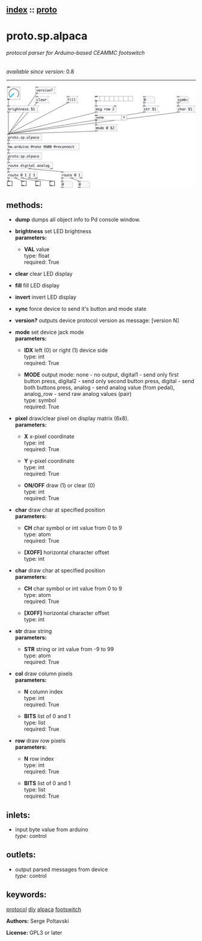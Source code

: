 [index](index.html) :: [proto](category_proto.html)
---

# proto.sp.alpaca

###### protocol parser for Arduino-based CEAMMC footswitch

*available since version:* 0.8

---




[![example](../examples/img/proto.sp.alpaca.jpg)](../examples/pd/proto.sp.alpaca.pd)





## methods:

* **dump**
dumps all object info to Pd console window.<br>

* **brightness**
set LED brightness<br>
  __parameters:__
  - **VAL** value<br>
    type: float <br>
    required: True <br>

* **clear**
clear LED display<br>

* **fill**
fill LED display<br>

* **invert**
invert LED display<br>

* **sync**
force device to send it&#39;s button and mode state<br>

* **version?**
outputs device protocol version as message: [version N]<br>

* **mode**
set device jack mode<br>
  __parameters:__
  - **IDX** left (0) or right (1) device side<br>
    type: int <br>
    required: True <br>

  - **MODE** output mode: none - no output, digital1 - send only first button press, digital2 - send only second button press, digital - send both buttons press, analog - send analog value (from pedal), analog_row - send raw analog values (pair)<br>
    type: symbol <br>
    required: True <br>

* **pixel**
draw/clear pixel on display matrix (6x8).<br>
  __parameters:__
  - **X** x-pixel coordinate<br>
    type: int <br>
    required: True <br>

  - **Y** y-pixel coordinate<br>
    type: int <br>
    required: True <br>

  - **ON/OFF** draw (1) or clear (0)<br>
    type: int <br>
    required: True <br>

* **char**
draw char at specified position<br>
  __parameters:__
  - **CH** char symbol or int value from 0 to 9<br>
    type: atom <br>
    required: True <br>

  - **[XOFF]** horizontal character offset<br>
    type: int <br>

* **char**
draw char at specified position<br>
  __parameters:__
  - **CH** char symbol or int value from 0 to 9<br>
    type: atom <br>
    required: True <br>

  - **[XOFF]** horizontal character offset<br>
    type: int <br>

* **str**
draw string<br>
  __parameters:__
  - **STR** string or int value from -9 to 99<br>
    type: atom <br>
    required: True <br>

* **col**
draw column pixels<br>
  __parameters:__
  - **N** column index<br>
    type: int <br>
    required: True <br>

  - **BITS** list of 0 and 1<br>
    type: list <br>
    required: True <br>

* **row**
draw row pixels<br>
  __parameters:__
  - **N** row index<br>
    type: int <br>
    required: True <br>

  - **BITS** list of 0 and 1<br>
    type: list <br>
    required: True <br>






## inlets:

* input byte value from arduino<br>
_type:_ control



## outlets:

* output parsed messages from device<br>
_type:_ control



## keywords:

[protocol](keywords/protocol.html)
[diy](keywords/diy.html)
[alpaca](keywords/alpaca.html)
[footswitch](keywords/footswitch.html)






**Authors:** Serge Poltavski




**License:** GPL3 or later





